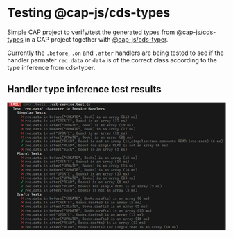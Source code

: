 # Testing @cap-js/cds-types

Simple CAP project to verify/test the generated types from [@cap-js/cds-types](https://github.com/cap-js/cds-types) in a CAP project
together with [@cap-js/cds-typer](https://github.com/cap-js/cds-typer).

Currently the `.before`, `.on` and `.after` handlers are being tested to see if the handler parmater `req.data` or `data` is of the correct class according to the type inference from cds-typer.

## Handler type inference test results

![Jest Test Results](docs/jest-test-results.png)
